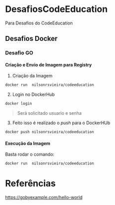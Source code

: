 # DesafiosCodeEducation
Para Desafios do CodeEducation
## Desafios Docker
### Desafio GO
#### Criação e Envio de Imagem para Registry
1. Criação da Imagem
```bash
docker run  nilsonrsvieira/codeeducation
```

2. Login no DockerHub
```bash
docker login
```
> Será solicitado usuario e senha

3. Feito isso é realizado o *push* para o DockerHUb
```bash
docker push nilsonrsvieira/codeeducation
```

#### Execução da Imagem
Basta rodar o comando:
```bash
docker run  nilsonrsvieira/codeeducation
```


# Referências
https://gobyexample.com/hello-world


